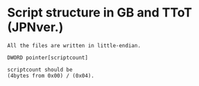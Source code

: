 # Script structure in GB and TToT (JPNver.)

```
All the files are written in little-endian.

DWORD pointer[scriptcount]

scriptcount should be 
(4bytes from 0x00) / (0x04).
```